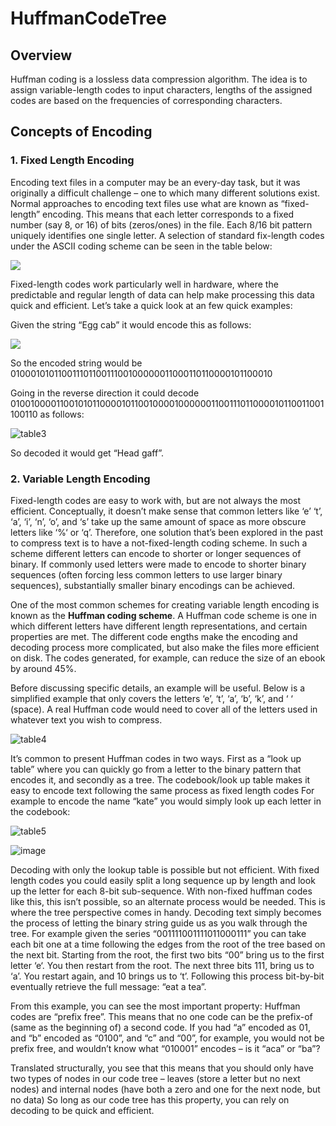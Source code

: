# HuffmanCodeTree

## Overview 
Huffman coding is a lossless data compression algorithm. The idea is to assign variable-length codes to input characters, lengths of the assigned codes are based on the frequencies of corresponding characters. 

## Concepts of Encoding 

### 1. Fixed Length Encoding 

Encoding text files in a computer may be an every-day task, but it was originally a difficult challenge
– one to which many different solutions exist. Normal approaches to encoding text files use what
are known as “fixed-length” encoding. This means that each letter corresponds to a fixed number
(say 8, or 16) of bits (zeros/ones) in the file. Each 8/16 bit pattern uniquely identifies one single
letter. A selection of standard fix-length codes under the ASCII coding scheme can be seen in the
table below:

<img src = "https://github.com/juunjii/HuffmanCodeTree/assets/83564748/93755857-4681-4f6e-9ca1-921238415814">

Fixed-length codes work particularly well in hardware, where the predictable and regular length
of data can help make processing this data quick and efficient. Let’s take a quick look at an few
quick examples:

Given the string “Egg cab” it would encode this as follows:

<img src = "https://github.com/juunjii/HuffmanCodeTree/assets/83564748/205194b5-aa03-46f4-aca9-5e0bb6856003">

So the encoded string would be 01000101011001110110011100100000011000110110000101100010

Going in the reverse direction it could decode
010010000110010101100001011001000010000001100111011000010110011001100110 as follows:

![table3](https://github.com/juunjii/HuffmanCodeTree/assets/83564748/56ef2e08-6f0d-4f31-a324-1f0fdce93180)

So decoded it would get “Head gaff”.


### 2. Variable Length Encoding 

Fixed-length codes are easy to work with, but are not always the most efficient. Conceptually, it
doesn’t make sense that common letters like ‘e’ ‘t’, ‘a’, ‘i’, ‘n’, ‘o’, and ‘s’ take up the same amount
of space as more obscure letters like ‘%‘ or ‘q’. Therefore, one solution that’s been explored in the
past to compress text is to have a not-fixed-length coding scheme. In such a scheme different letters
can encode to shorter or longer sequences of binary. If commonly used letters were made to encode to
shorter binary sequences (often forcing less common letters to use larger binary sequences),
substantially smaller binary encodings can be achieved.

One of the most common schemes for creating variable length encoding is known as the **Huffman
coding scheme**. A Huffman code scheme is one in which different letters have different length
representations, and certain properties are met. The different code engths make the encoding 
and decoding process more complicated, but also make the files more
efficient on disk. The codes generated, for example, can reduce the size of an ebook by
around 45%.

Before discussing specific details, an example will be useful. Below is a simplified example that
only covers the letters ‘e’, ‘t’, ‘a’, ‘b’, ‘k’, and ‘ ‘ (space). A real Huffman code would need to
cover all of the letters used in whatever text you wish to compress. 

![table4](https://github.com/juunjii/HuffmanCodeTree/assets/83564748/691d2274-1754-4efc-896d-a42eda13e298)

It’s common to present Huffman codes in two ways. First as a “look up table” where you
can quickly go from a letter to the binary pattern that encodes it, and secondly as a tree. The
codebook/look up table makes it easy to encode text following the same process as fixed length
codes For example to encode the name “kate” you would simply look up each letter in the codebook:

![table5](https://github.com/juunjii/HuffmanCodeTree/assets/83564748/deb00927-637f-4f3f-9871-2127279fb20d)

![image](https://github.com/juunjii/HuffmanCodeTree/assets/83564748/e6b21d05-9ee8-4501-9fa9-83add9b99c00)


Decoding with only the lookup table is possible but not efficient. With fixed length codes you
could easily split a long sequence up by length and look up the letter for each 8-bit sub-sequence.
With non-fixed huffman codes like this, this isn’t possible, so an alternate process would be needed.
This is where the tree perspective comes in handy. Decoding text simply becomes the process of
letting the binary string guide us as you walk through the tree.
For example given the series “001111001111011000111” you can take each bit one at a time
following the edges from the root of the tree based on the next bit. Starting from the root, the
first two bits “00” bring us to the first letter ‘e‘. You then restart from the root. The next three
bits 111, bring us to ‘a’. You restart again, and 10 brings us to ‘t’. Following this process bit-by-bit
eventually retrieve the full message: “eat a tea”.

From this example, you can see the most important property: Huffman codes are “prefix free”.
This means that no one code can be the prefix-of (same as the beginning of) a second code. If you
had “a” encoded as 01, and “b” encoded as “0100”, and “c” and “00”, for example, you would not
be prefix free, and wouldn’t know what “010001” encodes – is it “aca” or “ba”?

Translated structurally, you see that this means that you should only have two types of nodes
in our code tree – leaves (store a letter but no next nodes) and internal nodes (have both a zero
and one for the next node, but no data) So long as our code tree has this property, you can rely on
decoding to be quick and efficient.





